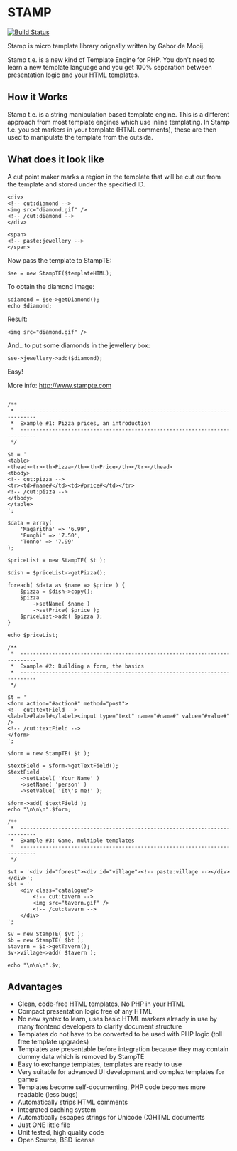 

STAMP
=====

[![Build Status](https://secure.travis-ci.org/gabordemooij/stamp.png)](http://travis-ci.org/gabordemooij/stamp)

Stamp is micro template library orignally written by Gabor de Mooij.

Stamp t.e. is a new kind of Template Engine for PHP. 
You don't need to learn a new 
template language and you get 100% separation 
between presentation logic and your HTML templates.

How it Works
------------

Stamp t.e. is a string 
manipulation based template engine. This is a different 
approach from most template engines 
which use inline templating. In Stamp t.e. 
you set markers in your template (HTML comments), 
these are then used to manipulate the template from the outside. 

What does it look like
----------------------


A cut point maker marks a region in the 
template that will be cut out from the template 
and stored under the specified ID. 

    <div>
    <!-- cut:diamond -->
    <img src="diamond.gif" />
    <!-- /cut:diamond -->
    </div>

    <span>
    <!-- paste:jewellery -->
    </span>

Now pass the template to StampTE:

    $se = new StampTE($templateHTML);

To obtain the diamond image:

    $diamond = $se->getDiamond();
    echo $diamond;

Result:


    <img src="diamond.gif" />

And.. to put some diamonds in the jewellery box:


    $se->jewellery->add($diamond);
    	

Easy!

More info: http://www.stampte.com


````

/**
 *  ---------------------------------------------------------------------------
 *  Example #1: Pizza prices, an introduction
 *  ---------------------------------------------------------------------------
 */

$t = '
<table>
<thead><tr><th>Pizza</th><th>Price</th></tr></thead>
<tbody>
<!-- cut:pizza -->
<tr><td>#name#</td><td>#price#</td></tr>
<!-- /cut:pizza -->
</tbody>
</table>
';

$data = array(
	'Magaritha' => '6.99',
	'Funghi' => '7.50',
	'Tonno' => '7.99'
);

$priceList = new StampTE( $t );

$dish = $priceList->getPizza(); 

foreach( $data as $name => $price ) {
	$pizza = $dish->copy(); 
	$pizza
		->setName( $name )
		->setPrice( $price );
	$priceList->add( $pizza ); 
}

echo $priceList;

/**
 *  ---------------------------------------------------------------------------
 *  Example #2: Building a form, the basics
 *  ---------------------------------------------------------------------------
 */

$t = '
<form action="#action#" method="post">
<!-- cut:textField -->
<label>#label#</label><input type="text" name="#name#" value="#value#" />
<!-- /cut:textField -->
</form>
';

$form = new StampTE( $t );

$textField = $form->getTextField();
$textField
	->setLabel( 'Your Name' )
	->setName( 'person' )
	->setValue( 'It\'s me!' );

$form->add( $textField );
echo "\n\n\n".$form;

/**
 *  ---------------------------------------------------------------------------
 *  Example #3: Game, multiple templates
 *  ---------------------------------------------------------------------------
 */

$vt = '<div id="forest"><div id="village"><!-- paste:village --></div></div>';
$bt = '
	<div class="catalogue">
		<!-- cut:tavern -->
		<img src="tavern.gif" />
		<!-- /cut:tavern -->
	</div>
';

$v = new StampTE( $vt );
$b = new StampTE( $bt );
$tavern = $b->getTavern();
$v->village->add( $tavern );

echo "\n\n\n".$v;
````

Advantages
----------

* Clean, code-free HTML templates, No PHP in your HTML
* Compact presentation logic free of any HTML
* No new syntax to learn, uses basic HTML markers already in use by many frontend developers to clarify document structure
* Templates do not have to be converted to be used with PHP logic (toll free template upgrades)
* Templates are presentable before integration because they may contain dummy data which is removed by StampTE
* Easy to exchange templates, templates are ready to use
* Very suitable for advanced UI development and complex templates for games
* Templates become self-documenting, PHP code becomes more readable (less bugs)
* Automatically strips HTML comments
* Integrated caching system
* Automatically escapes strings for Unicode (X)HTML documents
* Just ONE little file
* Unit tested, high quality code
* Open Source, BSD license



